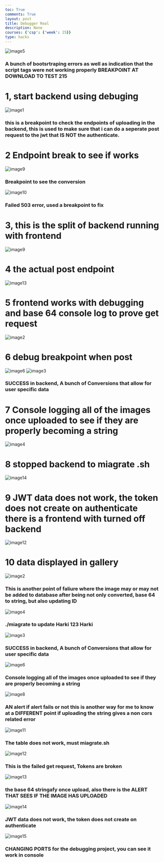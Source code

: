 ```yaml
---
toc: True
comments: True
layout: post
title: Debugger Real
description: None
courses: {'csp': {'week': 25}}
type: hacks
---
```


<img src="../../../images/5.png" alt="image5">

### A bunch of bootsrtraping errors as well as indication that the script tags were not working properly BREAKPOINT AT DOWNLOAD TO TEST 215
# 1, start backend using debuging

<img src="../../../images/1.png" alt="image1">

### this is a breakpoint to check the endpoints of uploading in the backend, this is used to make sure that i can do a seperate post request to the jwt that IS NOT the authenticate.
# 2 Endpoint break to see if works

<img src="../../../images/9.png" alt="image9">

### Breakpoint to see the conversion


<img src="../../../images/10.png" alt="image10">

### Failed 503 error, used a breakpoint to fix

# 3, this is the split of backend running with frontend



<img src="../../../images/9.png" alt="image9">

# 4 the actual  post endpoint


<img src="../../../images/13.png" alt="image13">

# 5 frontend works with debugging and base 64 console log to prove get request

<img src="../../../images/2.png" alt="image2">

# 6 debug breakpoint when post

<img src="../../../images/6.png" alt="image6">

<img src="../../../images/3.png" alt="image3">

### SUCCESS in backend, A bunch of Conversions that allow for user specific data

# 7 Console logging all of the images once uploaded to see if they are properly becoming a string

<img src="../../../images/4.png" alt="image4">

# 8 stopped backend to miagrate .sh 

<img src="../../../images/14.png" alt="image14">

# 9 JWT data does not work, the token does not create on authenticate there is a frontend with turned off backend


<img src="../../../images/12.png" alt="image12">

# 10 data displayed in gallery




<img src="../../../images/2.png" alt="image2">

### This is another point of faliure where the image may or may not be added to database after being not only converted, base 64 to string, but also updating ID


<img src="../../../images/4.png" alt="image4">

### ./miagrate to update Harki 123 Harki


<img src="../../../images/3.png" alt="image3">

### SUCCESS in backend, A bunch of Conversions that allow for user specific data



<img src="../../../images/6.png" alt="image6">

### Console logging all of the images once uploaded to see if they are properly becoming a string


<img src="../../../images/8.png" alt="image8">

### AN alert if alert fails or not this is another way for me to know at a DIFFERENT point if uploading the string gives a non cors related error



<img src="../../../images/11.png" alt="image11">

### The table does not work, must miagrate.sh


<img src="../../../images/12.png" alt="image12">

### This is the failed get request, Tokens are broken


<img src="../../../images/13.png" alt="image13">

### the base 64 stringafy once upload, also there is the ALERT THAT SEES IF THE IMAGE HAS UPLOADED


<img src="../../../images/14.png" alt="image14">

### JWT data does not work, the token does not create on authenticate


<img src="../../../images/15.png" alt="image15">

### CHANGING PORTS for the debugging project, you can see it work in console
